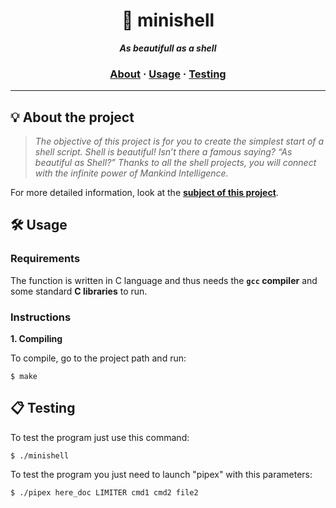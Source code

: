 <h1 align="center">
	🐚 minishell
</h1>

<p align="center">
	<b><i>As beautifull as a shell</i></b><br>
</p>

<h3 align="center">
	<a href="#%EF%B8%8F-about">About</a>
	<span> · </span>
	<a href="#%EF%B8%8F-usage">Usage</a>
	<span> · </span>
	<a href="#-testing">Testing</a>
</h3>

---

## 💡 About the project

> _The objective of this project is for you to create the simplest start of a shell
script. Shell is beautiful! Isn’t there a famous saying? “As beautiful as Shell?” Thanks
to all the shell projects, you will connect with the infinite power of Mankind Intelligence._


For more detailed information, look at the [**subject of this project**](https://github.com/mhernangilp/minishell/blob/master/es.subject.minishell.pdf).


## 🛠️ Usage

### Requirements

The function is written in C language and thus needs the **`gcc` compiler** and some standard **C libraries** to run.

### Instructions

**1. Compiling**

To compile, go to the project path and run:

```shell
$ make
```


## 📋 Testing

To test the program just use this command:

```shell
$ ./minishell
```


To test the program you just need to launch "pipex" with this parameters:

```shell
$ ./pipex here_doc LIMITER cmd1 cmd2 file2
```
